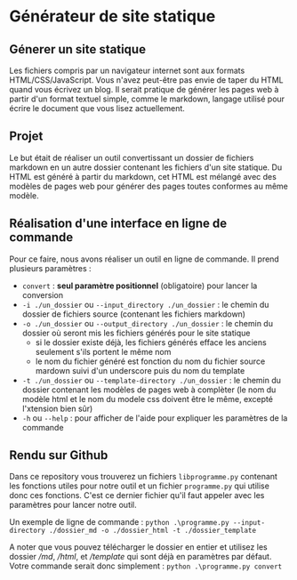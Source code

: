 # Générateur de site statique

## Génerer un site statique
Les fichiers compris par un navigateur internet sont aux formats HTML/CSS/JavaScript. Vous n'avez peut-être pas envie de taper du HTML quand vous écrivez un blog. Il serait pratique de générer les pages web à partir d'un format textuel simple, comme le markdown, langage utilisé pour écrire le document que vous lisez actuellement.

## Projet
Le but était de réaliser un outil convertissant un dossier de fichiers markdown en un autre dossier contenant les fichiers d'un site statique. Du HTML est généré à partir du markdown, cet HTML est mélangé avec des modèles de pages web pour générer des pages toutes conformes au même modèle.

## Réalisation d'une interface en ligne de commande
Pour ce faire, nous avons réaliser un outil en ligne de commande. Il prend plusieurs paramètres :
* `convert` : **seul paramètre positionnel** (obligatoire) pour lancer la conversion
* `-i ./un_dossier` ou `--input_directory ./un_dossier` : le chemin du dossier de fichiers source (contenant les fichiers markdown)
* `-o ./un_dossier` ou `--output_directory ./un_dossier` : le chemin du dossier où seront mis les fichiers générés pour le site statique
    * si le dossier existe déjà, les fichiers générés efface les anciens seulement s'ils portent le même nom
    * le nom du fichier généré est fonction du nom du fichier source mardown suivi d'un underscore puis du nom du template
* `-t ./un_dossier` ou `--template-directory ./un_dossier` : le chemin du dossier contenant les modèles de pages web à complèter (le nom du modèle html et le nom du modele css doivent être le même, excepté l'xtension bien sûr)
* `-h` ou `--help` : pour afficher de l'aide pour expliquer les paramètres de la commande

## Rendu sur Github
Dans ce repository vous trouverez un fichiers `libprogramme.py` contenant les fonctions utiles pour notre outil et un fichier `programme.py` qui utilise donc ces fonctions. C'est ce dernier fichier qu'il faut appeler avec les paramètres pour lancer notre outil.  
  
Un exemple de ligne de commande :
`python .\programme.py --input-directory ./dossier_md -o ./dossier_html -t ./dossier_template`  
  
A noter que vous pouvez télécharger le dossier en entier et utilisez les dossier */md*, */html*, et */template* qui sont déjà en paramètres par défaut. Votre commande serait donc simplement :
`python .\programme.py convert`